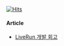 <!--[![Mohok's github stats](https://readme-stats-2i9gvrzjl.vercel.app/api?username=mohok&count_private=true&show_icons=true)](https://github.com/mohok/github-readme-stats)-->

[![Hits](https://hits.seeyoufarm.com/api/count/incr/badge.svg?url=https%3A%2F%2Fgithub.com%2Fmohok&count_bg=%239C2344&title_bg=%23555555&icon=&icon_color=%23E7E7E7&title=hits&edge_flat=false)](https://hits.seeyoufarm.com)

#### Article
* [LiveRun 개발 회고](https://www.notion.so/f12/LiveRun-1-0-Overall-9fdc10392b0340ddb39fa46c3f9f7fb1)
